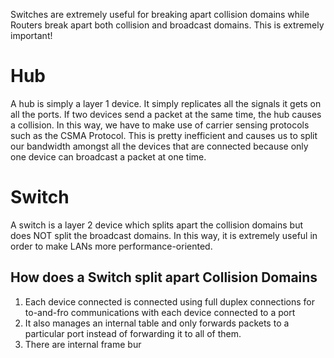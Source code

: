 Switches are extremely useful for breaking apart collision domains while Routers break apart both collision and broadcast domains. This is extremely important!
# Hub
A hub is simply a layer 1 device. It simply replicates all the signals it gets on all the ports. If two devices send a packet at the same time, the hub causes a collision. In this way, we have to make use of carrier sensing protocols such as the CSMA Protocol. This is pretty inefficient and causes us to split our bandwidth amongst all the devices that are connected because only one device can broadcast a packet at one time.
# Switch
A switch is a layer 2 device which splits apart the collision domains but does NOT split the broadcast domains. In this way, it is extremely useful in order to make LANs more performance-oriented.
## How does a Switch split apart Collision Domains
1. Each device connected is connected using full duplex connections for to-and-fro communications with each device connected to a port
2. It also manages an internal table and only forwards packets to a particular port instead of forwarding it to all of them.
3. There are internal frame bur